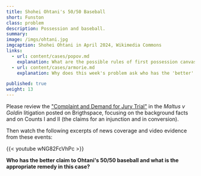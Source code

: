 ```yaml
---
title: Shohei Ohtani's 50/50 Baseball
short: Funston
class: problem
description: Possession and baseball.
summary: 
image: /imgs/ohtani.jpg
imgcaption: Shohei Ohtani in April 2024, Wikimedia Commons
links:
  - url: content/cases/popov.md
    explanation: What are the possible rules of first possession canvased in Popov that might apply to our problem this week? 
  - url: content/cases/armorie.md
    explanation: Why does this week's problem ask who has the 'better' claim to the baseball rather than who 'owns' the ball? Who are all the possible parties to this dispute?

published: true
weight: 13
---
```


Please review the ["Complaint and Demand for Jury Trial"](https://dal.brightspace.com/d2l/le/content/343528/viewContent/4794948/View) in the *Maltus v Goldin* litigation posted on Brigthspace, focusing on the background facts and on Counts I and II (the claims for an injunction and in conversion). 

Then watch the following excerpts of news coverage and video evidence from these events: 

{{< youtube wNG82FcVhPc >}}

**Who has the better claim to Ohtani's 50/50 baseball and what is the appropriate remedy in this case?** 

